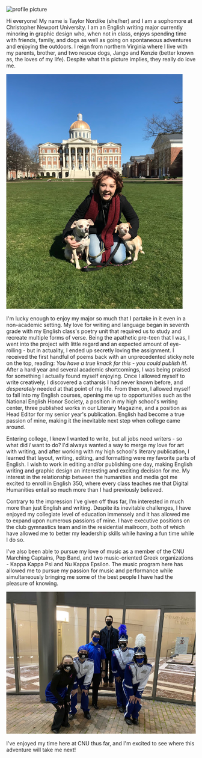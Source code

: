 ![profile picture](https://taylornordike.github.io/taylornordike/images/profile3.jpg)

Hi everyone! My name is Taylor Nordike (she/her) and I am a sophomore at Christopher Newport University. I am an English writing major currently minoring in graphic design who, when not in class, enjoys spending time with friends, family, and dogs as well as going on spontaneous adventures and enjoying the outdoors. I reign from northern Virginia where I live with my parents, brother, and two rescue dogs, Jango and Kenzie (better known as, the loves of my life). Despite what this picture implies, they really do love me.

![Jango and Kenzie at CNU](https://github.com/taylornordike/taylornordike/blob/main/images/jangokenziecnu.jpg)

I'm lucky enough to enjoy my major so much that I partake in it even in a non-academic setting. My love for writing and language began in seventh grade with my English class's poetry unit that required us to study and recreate multiple forms of verse. Being the apathetic pre-teen that I was, I went into the project with little regard and an expected amount of eye-rolling - but in actuality, I ended up secretly loving the assignment. I received the first handful of poems back with an unprecedented sticky note on the top, reading: _You have a true knack for this - you could publish it!_. After a hard year and several academic shortcomings, I was being praised for something I actually found myself enjoying. Once I allowed myself to write creatively, I discovered a catharsis I had never known before, and _desperately_ needed at that point of my life. From then on, I allowed myself to fall into my English courses, opening me up to opportunities such as the National English Honor Society, a position in my high school's writing center, three published works in our Literary Magazine, and a position as Head Editor for my senior year's publication. English had become a true passion of mine, making it the inevitable next step when college came around. 

Entering college, I knew I wanted to write, but all jobs need writers - so what did _I_ want to do? I'd always wanted a way to merge my love for art with writing, and after working with my high school's literary publication, I learned that layout, writing, editing, and formatting were my favorite parts of English. I wish to work in editing and/or publishing one day, making English writing and graphic design an interesting and exciting decision for me. My interest in the relationship between the humanities and media got me excited to enroll in English 350, where every class teaches me that Digital Humanities entail so much more than I had previously believed.  

Contrary to the impression I’ve given off thus far, I’m interested in much more than just English and writing. Despite its inevitable challenges, I have enjoyed my collegiate level of education immensely and it has allowed me to expand upon numerous passions of mine. I have executive positions on the club gymnastics team and in the residential mailroom, both of which have allowed me to better my leadership skills while having a fun time while I do so.

I've also been able to pursue my love of music as a member of the CNU Marching Captains, Pep Band, and two music-oriented Greek organizations - Kappa Kappa Psi and Nu Kappa Epsilon. The music program here has allowed me to pursue my passion for music and performance while simultaneously bringing me some of the best people I have had the pleasure of knowing. 

![My Kappa Kappa Psi Family](https://github.com/taylornordike/taylornordike/blob/main/images/smithfamily.JPG)

I've enjoyed my time here at CNU thus far, and I'm excited to see where this adventure will take me next!
